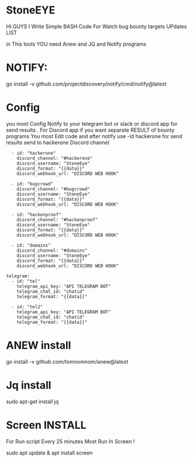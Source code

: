 # StoneEYE
HI GUYS I Write Simple BASH Code For Watch bug bounty targets UPdates LIST

in This tools YOU need Anew and JQ and Notify programs 


<h1>NOTIFY:</h1>
go install -v github.com/projectdiscovery/notify/cmd/notify@latest
<h1>Config</h1>
you most Config Notify to your telegram bot or slack or discord app for send results .
For Discord app if you want separate RESULT of bounty programs You most Edit code and after notify use -id hackerone for send results send to hackerone Discord channel

```discord:
  - id: "hackerone"
    discord_channel: "#hackerone"
    discord_username: "StoneEye"
    discord_format: "{{data}}"
    discord_webhook_url: "DISCORD WEB HOOK"
  
  - id: "bugcrowd"
    discord_channel: "#bugcrowd"
    discord_username: "StoneEye"
    discord_format: "{{data}}"
    discord_webhook_url: "DISCORD WEB HOOK"

  - id: "hackenproof"
    discord_channel: "#hackenproof"
    discord_username: "StoneEye"
    discord_format: "{{data}}"
    discord_webhook_url: "DISCORD WEB HOOK"
  
  - id: "domains"
    discord_channel: "#domains"
    discord_username: "StoneEye"
    discord_format: "{{data}}"
    discord_webhook_url: "DISCORD WEB HOOK"

telegram:
  - id: "tel"
    telegram_api_key: "API TELEGRAM BOT"
    telegram_chat_id: "chatid"
    telegram_format: "{{data}}"

  - id: "tel2"
    telegram_api_key: "API TELEGRAM BOT"
    telegram_chat_id: "chatid"
    telegram_format: "{{data}}"
```
 <h1>ANEW install </h1>
 go install -v github.com/tomnomnom/anew@latest
 <h1>Jq install</h1>
sudo apt-get install jq

 <h1>Screen INSTALL</h1>
For Run script Every 25 minutes Most Run In Screen !

sudo apt update & apt install screen

